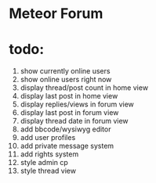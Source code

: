 # Meteor Forum
# todo:
1. show currently online users
2. show online users right now
3. display thread/post count in home view
4. display last post in home view
5. display replies/views in forum view
6. display last post in forum view
7. display thread date in forum view
8. add bbcode/wysiwyg editor
9. add user profiles
10. add private message system
11. add rights system
12. style admin cp
13. style thread view
